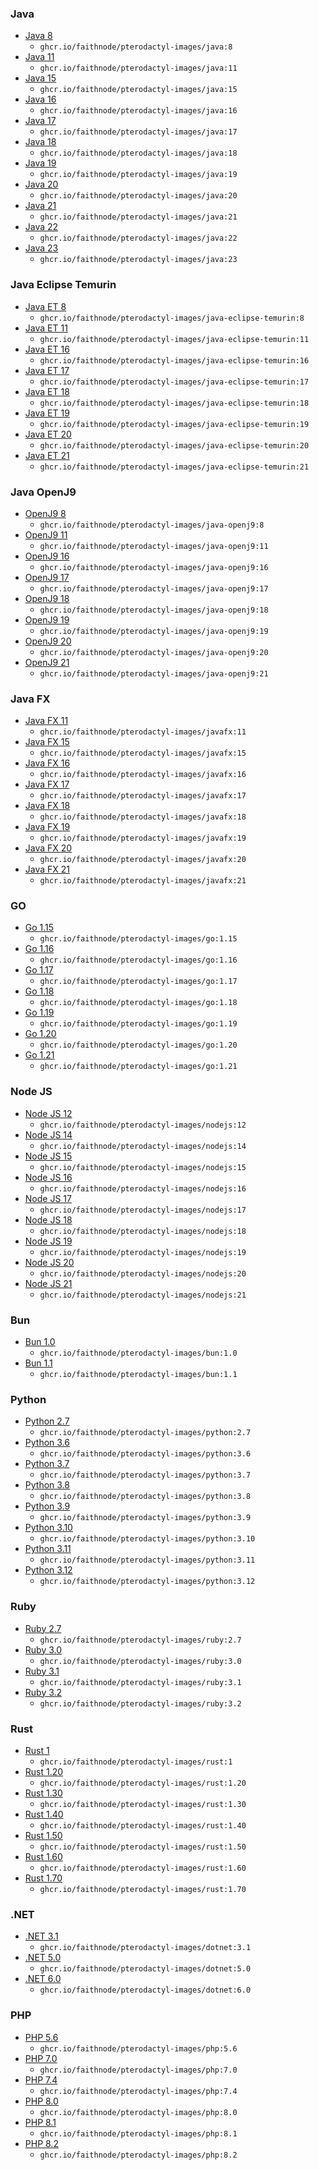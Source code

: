 ### Java

- [Java 8](https://github.com/faithnode/pterodactyl-images/tree/master/java/8)
    - `ghcr.io/faithnode/pterodactyl-images/java:8`
- [Java 11](https://github.com/faithnode/pterodactyl-images/tree/master/java/11)
    - `ghcr.io/faithnode/pterodactyl-images/java:11`
- [Java 15](https://github.com/faithnode/pterodactyl-images/tree/master/java/15)
    - `ghcr.io/faithnode/pterodactyl-images/java:15`
- [Java 16](https://github.com/faithnode/pterodactyl-images/tree/master/java/16)
    - `ghcr.io/faithnode/pterodactyl-images/java:16`
- [Java 17](https://github.com/faithnode/pterodactyl-images/tree/master/java/17)
    - `ghcr.io/faithnode/pterodactyl-images/java:17`
- [Java 18](https://github.com/faithnode/pterodactyl-images/tree/master/java/18)
    - `ghcr.io/faithnode/pterodactyl-images/java:18`
- [Java 19](https://github.com/faithnode/pterodactyl-images/tree/master/java/19)
    - `ghcr.io/faithnode/pterodactyl-images/java:19`
- [Java 20](https://github.com/faithnode/pterodactyl-images/tree/master/java/20)
    - `ghcr.io/faithnode/pterodactyl-images/java:20`
- [Java 21](https://github.com/faithnode/pterodactyl-images/tree/master/java/21)
    - `ghcr.io/faithnode/pterodactyl-images/java:21`
- [Java 22](https://github.com/faithnode/pterodactyl-images/tree/master/java/22)
    - `ghcr.io/faithnode/pterodactyl-images/java:22`
- [Java 23](https://github.com/faithnode/pterodactyl-images/tree/master/java/23)
    - `ghcr.io/faithnode/pterodactyl-images/java:23`

### Java Eclipse Temurin

- [Java ET 8](https://github.com/faithnode/pterodactyl-images/tree/master/java-eclipse-temurin/8)
    - `ghcr.io/faithnode/pterodactyl-images/java-eclipse-temurin:8`
- [Java ET 11](https://github.com/faithnode/pterodactyl-images/tree/master/java-eclipse-temurin/11)
    - `ghcr.io/faithnode/pterodactyl-images/java-eclipse-temurin:11`
- [Java ET 16](https://github.com/faithnode/pterodactyl-images/tree/master/java-eclipse-temurin/16)
    - `ghcr.io/faithnode/pterodactyl-images/java-eclipse-temurin:16`
- [Java ET 17](https://github.com/faithnode/pterodactyl-images/tree/master/java-eclipse-temurin/17)
    - `ghcr.io/faithnode/pterodactyl-images/java-eclipse-temurin:17`
- [Java ET 18](https://github.com/faithnode/pterodactyl-images/tree/master/java-eclipse-temurin/18)
    - `ghcr.io/faithnode/pterodactyl-images/java-eclipse-temurin:18`
- [Java ET 19](https://github.com/faithnode/pterodactyl-images/tree/master/java-eclipse-temurin/19)
    - `ghcr.io/faithnode/pterodactyl-images/java-eclipse-temurin:19`
- [Java ET 20](https://github.com/faithnode/pterodactyl-images/tree/master/java-eclipse-temurin/20)
    - `ghcr.io/faithnode/pterodactyl-images/java-eclipse-temurin:20`
- [Java ET 21](https://github.com/faithnode/pterodactyl-images/tree/master/java-eclipse-temurin/21)
    - `ghcr.io/faithnode/pterodactyl-images/java-eclipse-temurin:21`

### Java OpenJ9

- [OpenJ9 8](https://github.com/faithnode/pterodactyl-images/tree/master/java-openj9/8)
    - `ghcr.io/faithnode/pterodactyl-images/java-openj9:8`
- [OpenJ9 11](https://github.com/faithnode/pterodactyl-images/tree/master/java-openj9/11)
    - `ghcr.io/faithnode/pterodactyl-images/java-openj9:11`
- [OpenJ9 16](https://github.com/faithnode/pterodactyl-images/tree/master/java-openj9/16)
    - `ghcr.io/faithnode/pterodactyl-images/java-openj9:16`
- [OpenJ9 17](https://github.com/faithnode/pterodactyl-images/tree/master/java-openj9/17)
    - `ghcr.io/faithnode/pterodactyl-images/java-openj9:17`
- [OpenJ9 18](https://github.com/faithnode/pterodactyl-images/tree/master/java-openj9/18)
    - `ghcr.io/faithnode/pterodactyl-images/java-openj9:18`
- [OpenJ9 19](https://github.com/faithnode/pterodactyl-images/tree/master/java-openj9/19)
    - `ghcr.io/faithnode/pterodactyl-images/java-openj9:19`
- [OpenJ9 20](https://github.com/faithnode/pterodactyl-images/tree/master/java-openj9/20)
    - `ghcr.io/faithnode/pterodactyl-images/java-openj9:20`
- [OpenJ9 21](https://github.com/faithnode/pterodactyl-images/tree/master/java-openj9/21)
    - `ghcr.io/faithnode/pterodactyl-images/java-openj9:21`

### Java FX

- [Java FX 11](https://github.com/faithnode/pterodactyl-images/tree/master/javafx/11)
    - `ghcr.io/faithnode/pterodactyl-images/javafx:11`
- [Java FX 15](https://github.com/faithnode/pterodactyl-images/tree/master/javafx/15)
    - `ghcr.io/faithnode/pterodactyl-images/javafx:15`
- [Java FX 16](https://github.com/faithnode/pterodactyl-images/tree/master/javafx/16)
    - `ghcr.io/faithnode/pterodactyl-images/javafx:16`
- [Java FX 17](https://github.com/faithnode/pterodactyl-images/tree/master/javafx/17)
    - `ghcr.io/faithnode/pterodactyl-images/javafx:17`
- [Java FX 18](https://github.com/faithnode/pterodactyl-images/tree/master/javafx/18)
    - `ghcr.io/faithnode/pterodactyl-images/javafx:18`
- [Java FX 19](https://github.com/faithnode/pterodactyl-images/tree/master/javafx/19)
    - `ghcr.io/faithnode/pterodactyl-images/javafx:19`
- [Java FX 20](https://github.com/faithnode/pterodactyl-images/tree/master/javafx/20)
    - `ghcr.io/faithnode/pterodactyl-images/javafx:20`
- [Java FX 21](https://github.com/faithnode/pterodactyl-images/tree/master/javafx/21)
    - `ghcr.io/faithnode/pterodactyl-images/javafx:21`

### GO

- [Go 1.15](https://github.com/faithnode/pterodactyl-images/tree/master/go/1.15)
    - `ghcr.io/faithnode/pterodactyl-images/go:1.15`
- [Go 1.16](https://github.com/faithnode/pterodactyl-images/tree/master/go/1.16)
    - `ghcr.io/faithnode/pterodactyl-images/go:1.16`
- [Go 1.17](https://github.com/faithnode/pterodactyl-images/tree/master/go/1.17)
    - `ghcr.io/faithnode/pterodactyl-images/go:1.17`
- [Go 1.18](https://github.com/faithnode/pterodactyl-images/tree/master/go/1.18)
    - `ghcr.io/faithnode/pterodactyl-images/go:1.18`
- [Go 1.19](https://github.com/faithnode/pterodactyl-images/tree/master/go/1.19)
    - `ghcr.io/faithnode/pterodactyl-images/go:1.19`
- [Go 1.20](https://github.com/faithnode/pterodactyl-images/tree/master/go/1.20)
    - `ghcr.io/faithnode/pterodactyl-images/go:1.20`
- [Go 1.21](https://github.com/faithnode/pterodactyl-images/tree/master/go/1.21)
    - `ghcr.io/faithnode/pterodactyl-images/go:1.21`

### Node JS

- [Node JS 12](https://github.com/faithnode/pterodactyl-images/tree/master/nodejs/12)
    - `ghcr.io/faithnode/pterodactyl-images/nodejs:12`
- [Node JS 14](https://github.com/faithnode/pterodactyl-images/tree/master/nodejs/14)
    - `ghcr.io/faithnode/pterodactyl-images/nodejs:14`
- [Node JS 15](https://github.com/faithnode/pterodactyl-images/tree/master/nodejs/15)
    - `ghcr.io/faithnode/pterodactyl-images/nodejs:15`
- [Node JS 16](https://github.com/faithnode/pterodactyl-images/tree/master/nodejs/16)
    - `ghcr.io/faithnode/pterodactyl-images/nodejs:16`
- [Node JS 17](https://github.com/faithnode/pterodactyl-images/tree/master/nodejs/17)
    - `ghcr.io/faithnode/pterodactyl-images/nodejs:17`
- [Node JS 18](https://github.com/faithnode/pterodactyl-images/tree/master/nodejs/18)
    - `ghcr.io/faithnode/pterodactyl-images/nodejs:18`
- [Node JS 19](https://github.com/faithnode/pterodactyl-images/tree/master/nodejs/19)
    - `ghcr.io/faithnode/pterodactyl-images/nodejs:19`
- [Node JS 20](https://github.com/faithnode/pterodactyl-images/tree/master/nodejs/20)
    - `ghcr.io/faithnode/pterodactyl-images/nodejs:20`
- [Node JS 21](https://github.com/faithnode/pterodactyl-images/tree/master/nodejs/21)
    - `ghcr.io/faithnode/pterodactyl-images/nodejs:21`

### Bun

- [Bun 1.0](https://github.com/faithnode/pterodactyl-images/tree/master/bun/1.0)
    - `ghcr.io/faithnode/pterodactyl-images/bun:1.0`
- [Bun 1.1](https://github.com/faithnode/pterodactyl-images/tree/master/bun/1.1)
    - `ghcr.io/faithnode/pterodactyl-images/bun:1.1`

### Python

- [Python 2.7](https://github.com/faithnode/pterodactyl-images/tree/master/python/2.7)
    - `ghcr.io/faithnode/pterodactyl-images/python:2.7`
- [Python 3.6](https://github.com/faithnode/pterodactyl-images/tree/master/python/3.6)
    - `ghcr.io/faithnode/pterodactyl-images/python:3.6`
- [Python 3.7](https://github.com/faithnode/pterodactyl-images/tree/master/python/3.7)
    - `ghcr.io/faithnode/pterodactyl-images/python:3.7`
- [Python 3.8](https://github.com/faithnode/pterodactyl-images/tree/master/python/3.8)
    - `ghcr.io/faithnode/pterodactyl-images/python:3.8`
- [Python 3.9](https://github.com/faithnode/pterodactyl-images/tree/master/python/3.9)
    - `ghcr.io/faithnode/pterodactyl-images/python:3.9`
- [Python 3.10](https://github.com/faithnode/pterodactyl-images/tree/master/python/3.10)
    - `ghcr.io/faithnode/pterodactyl-images/python:3.10`
- [Python 3.11](https://github.com/faithnode/pterodactyl-images/tree/master/python/3.11)
    - `ghcr.io/faithnode/pterodactyl-images/python:3.11`
- [Python 3.12](https://github.com/faithnode/pterodactyl-images/tree/master/python/3.12)
    - `ghcr.io/faithnode/pterodactyl-images/python:3.12`

### Ruby

- [Ruby 2.7](https://github.com/faithnode/pterodactyl-images/tree/master/ruby/2.7)
    - `ghcr.io/faithnode/pterodactyl-images/ruby:2.7`
- [Ruby 3.0](https://github.com/faithnode/pterodactyl-images/tree/master/ruby/3.0)
    - `ghcr.io/faithnode/pterodactyl-images/ruby:3.0`
- [Ruby 3.1](https://github.com/faithnode/pterodactyl-images/tree/master/ruby/3.1)
    - `ghcr.io/faithnode/pterodactyl-images/ruby:3.1`
- [Ruby 3.2](https://github.com/faithnode/pterodactyl-images/tree/master/ruby/3.2)
    - `ghcr.io/faithnode/pterodactyl-images/ruby:3.2`

### Rust

- [Rust 1](https://github.com/faithnode/pterodactyl-images/tree/master/rust/1)
    - `ghcr.io/faithnode/pterodactyl-images/rust:1`
- [Rust 1.20](https://github.com/faithnode/pterodactyl-images/tree/master/rust/1.20)
    - `ghcr.io/faithnode/pterodactyl-images/rust:1.20`
- [Rust 1.30](https://github.com/faithnode/pterodactyl-images/tree/master/rust/1.30)
    - `ghcr.io/faithnode/pterodactyl-images/rust:1.30`
- [Rust 1.40](https://github.com/faithnode/pterodactyl-images/tree/master/rust/1.40)
    - `ghcr.io/faithnode/pterodactyl-images/rust:1.40`
- [Rust 1.50](https://github.com/faithnode/pterodactyl-images/tree/master/rust/1.50)
    - `ghcr.io/faithnode/pterodactyl-images/rust:1.50`
- [Rust 1.60](https://github.com/faithnode/pterodactyl-images/tree/master/rust/1.60)
    - `ghcr.io/faithnode/pterodactyl-images/rust:1.60`
- [Rust 1.70](https://github.com/faithnode/pterodactyl-images/tree/master/rust/1.70)
    - `ghcr.io/faithnode/pterodactyl-images/rust:1.70`

### .NET

- [.NET 3.1](https://github.com/faithnode/pterodactyl-images/tree/master/dotnet/3.1)
    - `ghcr.io/faithnode/pterodactyl-images/dotnet:3.1`
- [.NET 5.0](https://github.com/faithnode/pterodactyl-images/tree/master/dotnet/5.0)
    - `ghcr.io/faithnode/pterodactyl-images/dotnet:5.0`
- [.NET 6.0](https://github.com/faithnode/pterodactyl-images/tree/master/dotnet/6.0)
    - `ghcr.io/faithnode/pterodactyl-images/dotnet:6.0`

### PHP

- [PHP 5.6](https://github.com/faithnode/pterodactyl-images/tree/master/php/5.6)
    - `ghcr.io/faithnode/pterodactyl-images/php:5.6`
- [PHP 7.0](https://github.com/faithnode/pterodactyl-images/tree/master/php/7.0)
    - `ghcr.io/faithnode/pterodactyl-images/php:7.0`
- [PHP 7.4](https://github.com/faithnode/pterodactyl-images/tree/master/php/7.4)
    - `ghcr.io/faithnode/pterodactyl-images/php:7.4`
- [PHP 8.0](https://github.com/faithnode/pterodactyl-images/tree/master/php/8.0)
    - `ghcr.io/faithnode/pterodactyl-images/php:8.0`
- [PHP 8.1](https://github.com/faithnode/pterodactyl-images/tree/master/php/8.1)
    - `ghcr.io/faithnode/pterodactyl-images/php:8.1`
- [PHP 8.2](https://github.com/faithnode/pterodactyl-images/tree/master/php/8.2)
    - `ghcr.io/faithnode/pterodactyl-images/php:8.2`
